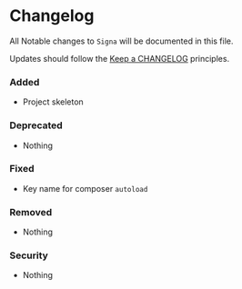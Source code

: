 # Changelog

All Notable changes to `Signa` will be documented in this file.

Updates should follow the [Keep a CHANGELOG](http://keepachangelog.com/) principles.

### Added
- Project skeleton

### Deprecated
- Nothing

### Fixed
- Key name for composer `autoload`

### Removed
- Nothing

### Security
- Nothing

